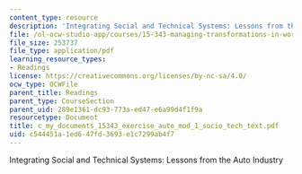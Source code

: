 ```yaml
---
content_type: resource
description: 'Integrating Social and Technical Systems: Lessons from the Auto Industry'
file: /ol-ocw-studio-app/courses/15-343-managing-transformations-in-work-organizations-and-society-spring-2002/c544451a1ed647fd3693e1c7299ab4f7_c_my_documents_15343_exercise_auto_mod_1_socio_tech_text.pdf
file_size: 253737
file_type: application/pdf
learning_resource_types:
- Readings
license: https://creativecommons.org/licenses/by-nc-sa/4.0/
ocw_type: OCWFile
parent_title: Readings
parent_type: CourseSection
parent_uid: 289e1361-dc93-773a-ed47-e6a99d4f1f9a
resourcetype: Document
title: c_my_documents_15343_exercise_auto_mod_1_socio_tech_text.pdf
uid: c544451a-1ed6-47fd-3693-e1c7299ab4f7
---
```

Integrating Social and Technical Systems: Lessons from the Auto Industry